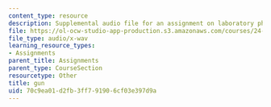 ```yaml
---
content_type: resource
description: Supplemental audio file for an assignment on laboratory phonology.
file: https://ol-ocw-studio-app-production.s3.amazonaws.com/courses/24-910-topics-in-linguistic-theory-laboratory-phonology-spring-2007/70c9ea01d2fb3ff791906cf03e397d9a_gun.wav
file_type: audio/x-wav
learning_resource_types:
- Assignments
parent_title: Assignments
parent_type: CourseSection
resourcetype: Other
title: gun
uid: 70c9ea01-d2fb-3ff7-9190-6cf03e397d9a
---
```

